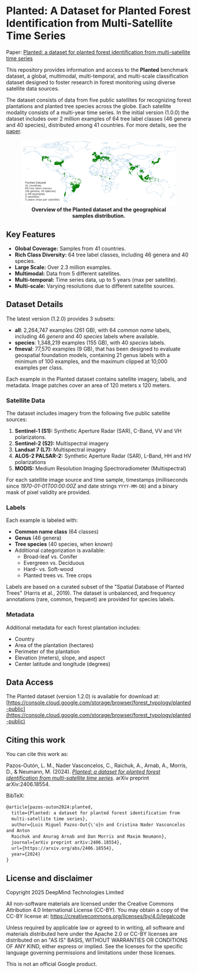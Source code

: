 # Planted: A Dataset for Planted Forest Identification from Multi-Satellite Time Series

Paper: [Planted: a dataset for planted forest identification from
multi-satellite time series](https://arxiv.org/abs/2406.18554)

This repository provides information and access to the **Planted** benchmark
dataset, a global, multimodal, multi-temporal, and multi-scale classification
dataset designed to foster research in forest monitoring using diverse satellite
data sources.

The dataset consists of data from five public satellites for recognizing forest
plantations and planted tree species across the globe. Each satellite modality
consists of a multi-year time series. In the initial version (1.0.0) the dataset
includes over 2 million examples of 64 tree label classes (46 genera and 40
species), distributed among 41 countries. For more details, see the
[paper](https://arxiv.org/abs/2406.18554).

<p align="center">
<div style="text-align:center">
    <figure>
        <img src ="planted_coverage.png" width="800" alt="Planted data coverage and overview">
        <br>
        <figcaption><strong>
        Overview of the Planted dataset and the geographical samples distribution.
        </strong></figcaption>
    </figure>
</div>
</p>

## Key Features

*   **Global Coverage:** Samples from 41 countries.
*   **Rich Class Diversity:** 64 tree label classes, including 46 genera and 40
    species.
*   **Large Scale:** Over 2.3 million examples.
*   **Multimodal:** Data from 5 different satellites.
*   **Multi-temporal:** Time series data, up to 5 years (max per satellite).
*   **Multi-scale:** Varying resolutions due to different satellite sources.

## Dataset Details

The latest version (1.2.0) provides 3 subsets:

*   **all**: 2,264,747 examples (261 GB), with 64 *common name* labels,
    including 46 *genera* and 40 *species* labels where available.
*   **species**: 1,348,219 examples (155 GB), with 40 *species* labels.
*   **fmeval**: 77,570 examples (9 GB), that has been designed to evaluate
    geospatial foundation models, containing 21 genus labels with a minimum of
    100 examples, and the maximum clipped at 10,000 examples per class.

Each example in the Planted dataset contains satellite imagery, labels, and
metadata. Image patches cover an area of 120 meters x 120 meters.

### Satellite Data

The dataset includes imagery from the following five public satellite sources:

1.  **Sentinel-1 (S1):** Synthetic Aperture Radar (SAR), C-Band, VV and VH
    polarizatons.
2.  **Sentinel-2 (S2):** Multispectral imagery
3.  **Landsat 7 (L7):** Multispectral imagery
4.  **ALOS-2 PALSAR-2:** Synthetic Aperture Radar (SAR), L-Band, HH and HV
    polarizations
5.  **MODIS:** Medium Resolution Imaging Spectroradiometer (Multispectral)

For each satellite image source and time sample, timestamps (milliseconds since
*1970-01-01T00:00:00Z* and date strings `YYYY-MM-DD`) and a binary mask of pixel
validity are provided.

### Labels

Each example is labeled with:

*   **Common name class** (64 classes)
*   **Genus** (46 genera)
*   **Tree species** (40 species, when known)
*   Additional categorization is available:
    *   Broad-leaf vs. Conifer
    *   Evergreen vs. Deciduous
    *   Hard- vs. Soft-wood
    *   Planted trees vs. Tree crops

Labels are based on a curated subset of the "Spatial Database of Planted Trees"
(Harris et al., 2019). The dataset is unbalanced, and frequency annotations
(rare, common, frequent) are provided for species labels.

### Metadata

Additional metadata for each forest plantation includes:

*   Country
*   Area of the plantation (hectares)
*   Perimeter of the plantation
*   Elevation (meters), slope, and aspect
*   Center latitude and longitude (degrees)

## Data Access

The Planted dataset (version 1.2.0) is available for download at:
[https://console.cloud.google.com/storage/browser/forest_typology/planted-public](https://console.cloud.google.com/storage/browser/forest_typology/planted-public)

## Citing this work

You can cite this work as:

Pazos-Outón, L. M., Nader Vasconcelos, C., Raichuk, A., Arnab, A., Morris, D., &
Neumann, M. (2024). *[Planted: a dataset for planted forest identification from
multi-satellite time series](https://arxiv.org/abs/2406.18554)*. arXiv preprint
arXiv:2406.18554.

BibTeX:

```
@article{pazos-outon2024:planted,
  title={Planted: a dataset for planted forest identification from
  multi-satellite time series},
  author={Luis Miguel Pazos-Out{\'o}n and Cristina Nader Vasconcelos and Anton
  Raichuk and Anurag Arnab and Dan Morris and Maxim Neumann},
  journal={arXiv preprint arXiv:2406.18554},
  url={https://arxiv.org/abs/2406.18554},
  year={2024}
}
```

## License and disclaimer

Copyright 2025 DeepMind Technologies Limited

All non-software materials are licensed under the Creative Commons Attribution
4.0 International License (CC-BY). You may obtain a copy of the CC-BY license
at: https://creativecommons.org/licenses/by/4.0/legalcode

Unless required by applicable law or agreed to in writing, all software and
materials distributed here under the Apache 2.0 or CC-BY licenses are
distributed on an "AS IS" BASIS, WITHOUT WARRANTIES OR CONDITIONS OF ANY KIND,
either express or implied. See the licenses for the specific language governing
permissions and limitations under those licenses.

This is not an official Google product.
